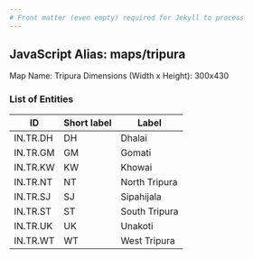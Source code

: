 ```yaml
---
# Front matter (even empty) required for Jekyll to process
---
```


## JavaScript Alias: maps/tripura

Map Name: Tripura
Dimensions (Width x Height): 300x430






### List of Entities

ID | Short label | Label
---|---|---|
IN.TR.DH|DH|Dhalai
IN.TR.GM|GM|Gomati
IN.TR.KW|KW|Khowai
IN.TR.NT|NT|North Tripura
IN.TR.SJ|SJ|Sipahijala
IN.TR.ST|ST|South Tripura
IN.TR.UK|UK|Unakoti
IN.TR.WT|WT|West Tripura
